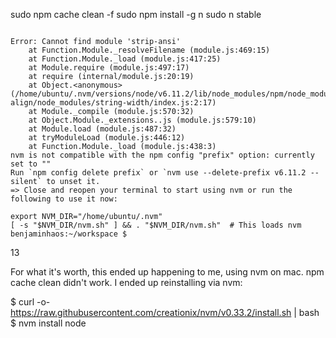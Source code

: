 sudo npm cache clean -f
sudo npm install -g n
sudo n stable


```

Error: Cannot find module 'strip-ansi'
    at Function.Module._resolveFilename (module.js:469:15)
    at Function.Module._load (module.js:417:25)
    at Module.require (module.js:497:17)
    at require (internal/module.js:20:19)
    at Object.<anonymous> (/home/ubuntu/.nvm/versions/node/v6.11.2/lib/node_modules/npm/node_modules/wide-align/node_modules/string-width/index.js:2:17)
    at Module._compile (module.js:570:32)
    at Object.Module._extensions..js (module.js:579:10)
    at Module.load (module.js:487:32)
    at tryModuleLoad (module.js:446:12)
    at Function.Module._load (module.js:438:3)
nvm is not compatible with the npm config "prefix" option: currently set to ""
Run `npm config delete prefix` or `nvm use --delete-prefix v6.11.2 --silent` to unset it.
=> Close and reopen your terminal to start using nvm or run the following to use it now:

export NVM_DIR="/home/ubuntu/.nvm"
[ -s "$NVM_DIR/nvm.sh" ] && . "$NVM_DIR/nvm.sh"  # This loads nvm
benjaminhaos:~/workspace $ 
```
13

For what it's worth, this ended up happening to me, using nvm on mac. npm cache clean didn't work. I ended up reinstalling via nvm:

$ curl -o- https://raw.githubusercontent.com/creationix/nvm/v0.33.2/install.sh | bash
$ nvm install node